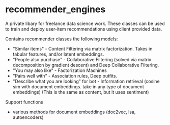 # recommender_engines
A private libary for freelance data science work. These classes can be used to train and deploy user-item recommendations using client provided data. 

Contains recommender classes the following models:

- "Similar items" - Content Filtering via matrix factorization. Takes in tabular features, and/or latent embeddings. 
- "People also purchase" - Collaborative Filtering (solved via matrix decomposition by gradient descent) and Deep Collaborative Filtering.
- "You may also like" - Factorization Machines
- "Pairs well with" - Association rules, Deep outfits. 
- "Describe what you are looking" for bot - Information retrieval (cosine sim with document embeddings. take in any type of document embeddings) (This is the same as content, but it uses sentiment)

Support functions
- various methods for document embeddings (doc2vec, lsa, autoencoders)
